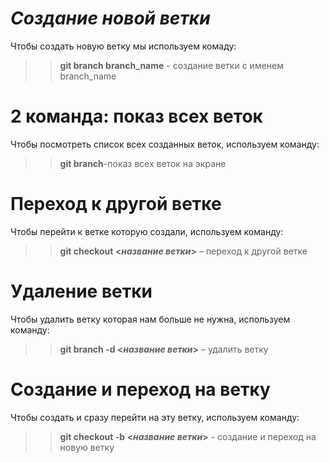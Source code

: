 # *Cоздание новой ветки*
Чтобы создать новую ветку мы используем комаду:
>> **git branch branch_name** - создание ветки с именем branch_name
# 2 команда: показ всех веток
Чтобы посмотреть список всех созданных веток, используем команду:
>> **git branch**-показ всех веток на экране
# Переход к другой ветке
Чтобы перейти к ветке которую создали, используем команду:
>> **git checkout <_название ветки_>** – переход к другой ветке
# Удаление ветки
Чтобы удалить ветку которая нам больше не нужна, используем команду:
>>**git branch -d <_название ветки_>** – удалить ветку
# Создание и переход на ветку
Чтобы создать и сразу перейти на эту ветку, используем команду:
>> **git checkout -b <_название ветки_>** - создание и переход на новую ветку